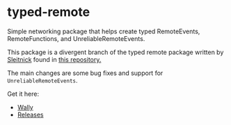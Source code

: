 # typed-remote
Simple networking package that helps create typed RemoteEvents, RemoteFunctions, and UnreliableRemoteEvents.

This package is a divergent branch of the typed remote package written by [Sleitnick](https://github.com/Sleitnick) found in [this repository.](https://github.com/Sleitnick/RbxUtil)

The main changes are some bug fixes and support for `UnreliableRemoteEvents`.

Get it here:

* [Wally](https://wally.run/package/egomoose/typed-remote)
* [Releases](https://github.com/EgoMoose/typed-remote/releases)
